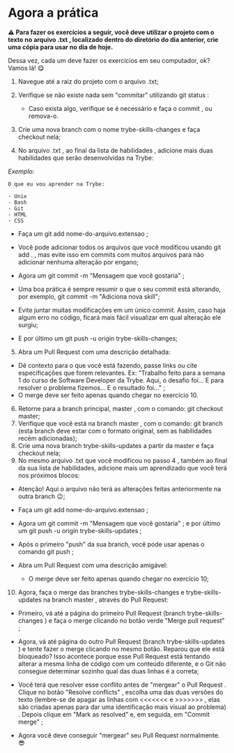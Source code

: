 # Agora a prática

**⚠️ Para fazer os exercícios a seguir, você deve utilizar o projeto com o texto no arquivo .txt , localizado dentro do diretório do dia anterior, crie uma cópia para usar no dia de hoje.**

Dessa vez, cada um deve fazer os exercícios em seu computador, ok? Vamos lá! 😋

1. Navegue até a raiz do projeto com o arquivo .txt;

1.  Verifique se não existe nada sem "commitar" utilizando git status :
    - Caso exista algo, verifique se é necessário e faça o commit , ou remova-o.
1. Crie uma nova branch com o nome trybe-skills-changes e faça checkout nela;
1. No arquivo .txt , ao final da lista de habilidades , adicione mais duas habilidades que serão desenvolvidas na Trybe:

*Exemplo:*
```
O que eu vou aprender na Trybe:

- Unix
- Bash
- Git
- HTML
- CSS
```
- Faça um git add nome-do-arquivo.extensao ;

- Você pode adicionar todos os arquivos que você modificou usando git add . , mas evite isso em commits com muitos arquivos para não adicionar nenhuma alteração por engano;

- Agora um git commit -m "Mensagem que você gostaria" ;

- Uma boa prática é sempre resumir o que o seu commit está alterando, por exemplo, git commit -m "Adiciona nova skill";

- Evite juntar muitas modificações em um único commit. Assim, caso haja algum erro no código, ficará mais fácil visualizar em qual alteração ele surgiu;

- E por último um git push -u origin trybe-skills-changes;

5. Abra um Pull Request com uma descrição detalhada:

- Dê contexto para o que você está fazendo, passe links ou cite especificações que forem relevantes. Ex: "Trabalho feito para a semana 1 do curso de Software Developer da Trybe. Aqui, o desafio foi... E para resolver o problema fizemos... E o resultado foi..." ;
- O merge deve ser feito apenas quando chegar no exercício 10.
6. Retorne para a branch principal, master , com o comando: git checkout master;
7. Verifique que você está na branch master , com o comando: git branch (esta branch deve estar com o formato original, sem as habilidades recém adicionadas);
8. Crie uma nova branch trybe-skills-updates a partir da master e faça checkout nela;
9. No mesmo arquivo .txt que você modificou no passo 4 , também ao final da sua lista de habilidades, adicione mais um aprendizado que você terá nos próximos blocos:

- Atenção! Aqui o arquivo não terá as alterações feitas anteriormente na outra branch 😉;

- Faça um git add nome-do-arquivo.extensao ;

- Agora um git commit -m "Mensagem que você gostaria" ;
e por último um git push -u origin trybe-skills-updates ;

- Após o primeiro "push" da sua branch, você pode usar apenas o comando git push ;

- Abra um Pull Request com uma descrição amigável:
   - O merge deve ser feito apenas quando chegar no exercício 10;

10. Agora, faça o merge das branches trybe-skills-changes e trybe-skills-updates na branch master , através do Pull Request:

- Primeiro, vá até a página do primeiro Pull Request (branch trybe-skills-changes ) e faça o merge clicando no botão verde "Merge pull request" ;

- Agora, vá até página do outro Pull Request (branch trybe-skills-updates ) e tente fazer o merge clicando no mesmo botão. Reparou que ele está bloqueado? Isso acontece porque esse Pull Request está tentando alterar a mesma linha de código com um conteúdo diferente, e o Git não consegue determinar sozinho qual das duas linhas é a correta;

- Você terá que resolver esse conflito antes de "mergear" o Pull Request . Clique no botão "Resolve conflicts" , escolha uma das duas versões do texto (lembre-se de apagar as linhas com <<<<<<< e >>>>>>> , elas são criadas apenas para dar uma identificação mais visual ao problema) . Depois clique em "Mark as resolved" e, em seguida, em "Commit merge" ;

- Agora você deve conseguir "mergear" seu Pull Request normalmente. 😎